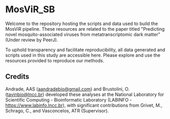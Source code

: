 # MosViR_SB

Welcome to the repository hosting the scripts and data used to build the MosViR pipeline. These resources are related to the paper titled "Predicting novel mosquito-associated viruses from metatranscriptomic dark matter" (Under review by PeerJ).

To uphold transparency and facilitate reproducibility, all data generated and scripts used in this study are accessible here. 
Please explore and use the resources provided to reproduce our methods. 

## Credits

Andrade, AAS (aandradebio@gmail.com) and Brustolini, O. (tavinbio@lncc.br) developed these analyses at the National Laboratory for Scientific Computing - Bioinformatic Laboratory (LABINFO - https://www.labinfo.lncc.br), with significant contributions from Grivet, M., Schrago, C., and Vasconcelos, ATR (Supervisor).

